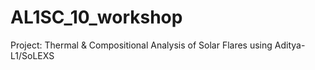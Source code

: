 # AL1SC_10_workshop

Project: Thermal & Compositional Analysis of Solar Flares using Aditya-L1/SoLEXS

